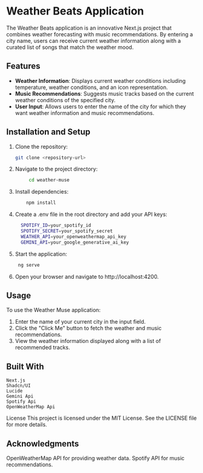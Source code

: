 # Weather Beats Application

The Weather Beats application is an innovative Next.js project that combines weather forecasting with music recommendations. By entering a city name, users can receive current weather information along with a curated list of songs that match the weather mood.

## Features

- **Weather Information**: Displays current weather conditions including temperature, weather conditions, and an icon representation.
- **Music Recommendations**: Suggests music tracks based on the current weather conditions of the specified city.
- **User Input**: Allows users to enter the name of the city for which they want weather information and music recommendations.

## Installation and Setup

1. Clone the repository:
   ```bash
   git clone <repository-url>
   ```
2. Navigate to the project directory:
   ```bash
        cd weather-muse
   ```
3. Install dependencies:
   ```bash
       npm install
   ```
4. Create a .env file in the root directory and add your API keys:
   ```bash
     SPOTIFY_ID=your_spotify_id
     SPOTIFY_SECRET=your_spotify_secret
     WEATHER_API=your_openweathermap_api_key
     GEMINI_API=your_google_generative_ai_key
   ```
5. Start the application:
   ```bash
    ng serve
   ```
6. Open your browser and navigate to http://localhost:4200.

## Usage

To use the Weather Muse application:

1. Enter the name of your current city in the input field.
2. Click the "Click Me" button to fetch the weather and music recommendations.
3. View the weather information displayed along with a list of recommended tracks.

## Built With

    Next.js
    Shadcn/UI
    Lucide
    Gemini Api
    Spotify Api
    OpenWeatherMap Api

License
This project is licensed under the MIT License. See the LICENSE file for more details.

## Acknowledgments

OpenWeatherMap API for providing weather data.
Spotify API for music recommendations.
